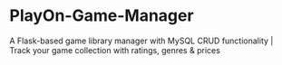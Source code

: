 # PlayOn-Game-Manager
 A Flask-based game library manager with MySQL CRUD functionality | Track your game collection with ratings, genres & prices
